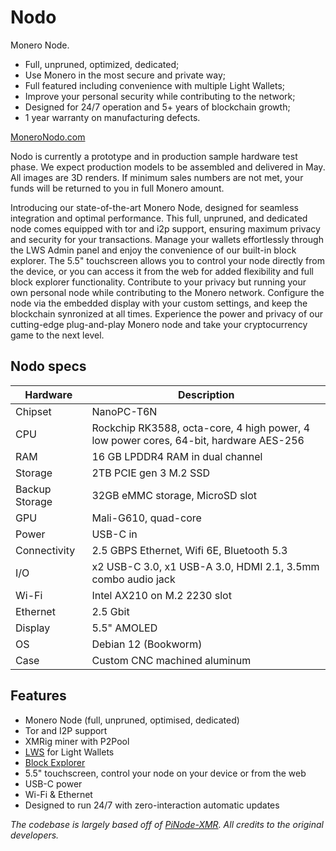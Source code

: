 # Nodo

Monero Node.

- Full, unpruned, optimized, dedicated;
- Use Monero in the most secure and private way;
- Full featured including convenience with multiple Light Wallets;
- Improve your personal security while contributing to the network;
- Designed for 24/7 operation and 5+ years of blockchain growth;
- 1 year warranty on manufacturing defects.

[MoneroNodo.com](https://moneronodo.com/)

Nodo is currently a prototype and in production sample hardware test phase. We
expect production models to be assembled and delivered in May. All images are
3D renders. If minimum sales numbers are not met, your funds will be returned to
you in full Monero amount.

Introducing our state-of-the-art Monero Node, designed for seamless integration
and optimal performance. This full, unpruned, and dedicated node comes equipped
with tor and i2p support, ensuring maximum privacy and security for your
transactions. Manage your wallets effortlessly through the LWS Admin panel and
enjoy the convenience of our built-in block explorer. The 5.5" touchscreen
allows you to control your node directly from the device, or you can access
it from the web for added flexibility and full block explorer functionality.
Contribute to your privacy but running your own personal node while contributing
to the Monero network. Configure the node via the embedded display with your
custom settings, and keep the blockchain synronized at all times. Experience the
power and privacy of our cutting-edge plug-and-play Monero node and take your
cryptocurrency game to the next level.

## Nodo specs

| Hardware       | Description                                                                           |
|----------------|---------------------------------------------------------------------------------------|
| Chipset        | NanoPC-T6N                                                                            |
| CPU            | Rockchip RK3588, octa-core, 4 high power, 4 low power cores, 64-bit, hardware AES-256 |
| RAM            | 16 GB LPDDR4 RAM in dual channel                                                      |
| Storage        | 2TB PCIE gen 3 M.2 SSD                                                                |
| Backup Storage | 32GB eMMC storage, MicroSD slot                                                       |
| GPU            | Mali-G610, quad-core                                                                  |
| Power          | USB-C in                                                                              |
| Connectivity   | 2.5 GBPS Ethernet, Wifi 6E, Bluetooth 5.3                                             |
| I/O            | x2 USB-C 3.0, x1 USB-A 3.0, HDMI 2.1, 3.5mm combo audio jack                          |
| Wi-Fi          | Intel AX210 on M.2 2230 slot                                                          |
| Ethernet       | 2.5 Gbit                                                                              |
| Display        | 5.5" AMOLED                                                                           |
| OS             | Debian 12 (Bookworm)                                                                  |
| Case           | Custom CNC machined aluminum                                                          |

## Features

- Monero Node (full, unpruned, optimised, dedicated)
- Tor and I2P support
- XMRig miner with P2Pool
- [LWS](https://github.com/vtnerd/monero-lws) for Light Wallets
- [Block Explorer](https://github.com/moneroexamples/onion-monero-blockchain-explorer/)
- 5.5" touchscreen, control your node on your device or from the web
- USB-C power
- Wi-Fi & Ethernet
- Designed to run 24/7 with zero-interaction automatic updates

*The codebase is largely based off of [PiNode-XMR](https://github.com/monero-ecosystem/PiNode-XMR). All credits to the original developers.*

